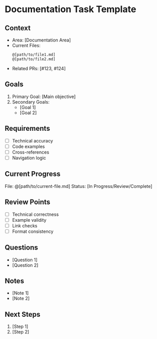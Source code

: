 # Documentation Task Template

## Context
- Area: [Documentation Area]
- Current Files:
  ```
  @[path/to/file1.md]
  @[path/to/file2.md]
  ```
- Related PRs: [#123, #124]

## Goals
1. Primary Goal: [Main objective]
2. Secondary Goals:
   - [Goal 1]
   - [Goal 2]

## Requirements
- [ ] Technical accuracy
- [ ] Code examples
- [ ] Cross-references
- [ ] Navigation logic

## Current Progress
File: @[path/to/current-file.md]
Status: [In Progress/Review/Complete]

## Review Points
- [ ] Technical correctness
- [ ] Example validity
- [ ] Link checks
- [ ] Format consistency

## Questions
- [Question 1]
- [Question 2]

## Notes
- [Note 1]
- [Note 2]

## Next Steps
1. [Step 1]
2. [Step 2]
